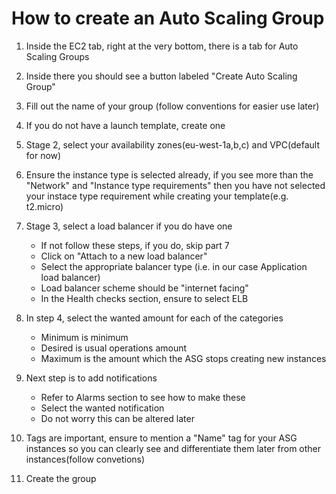 # How to create an Auto Scaling Group

  1. Inside the EC2 tab, right at the very bottom, there is a tab for Auto Scaling Groups
  2. Inside there you should see a button labeled "Create Auto Scaling Group"
  3. Fill out the name of your group (follow conventions for easier use later)
4. If you do not have a launch template, create one
5. Stage 2, select your availability zones(eu-west-1a,b,c) and VPC(default for now)
6. Ensure the instance type is selected already, if you see more than the "Network" and "Instance type requirements" then you have not selected your instace type requirement while creating your template(e.g. t2.micro)
7. Stage 3, select a load balancer if you do have one
   - If not follow these steps, if you do, skip part 7
   - Click on "Attach to a new load balancer"
   - Select the appropriate balancer type (i.e. in our case Application load balancer)
   - Load balancer scheme should be "internet facing"
   - In the Health checks section, ensure to select ELB
8. In step 4, select the wanted amount for each of the categories
   - Minimum is minimum
   - Desired is usual operations amount
   - Maximum is the amount which the ASG stops creating new instances
9. Next step is to add notifications
   - Refer to Alarms section to see how to make these
   - Select the wanted notification
   - Do not worry this can be altered later
10. Tags are important, ensure to mention a "Name" tag for your ASG instances so you can clearly see and differentiate them later from other instances(follow convetions)

11. Create the group
